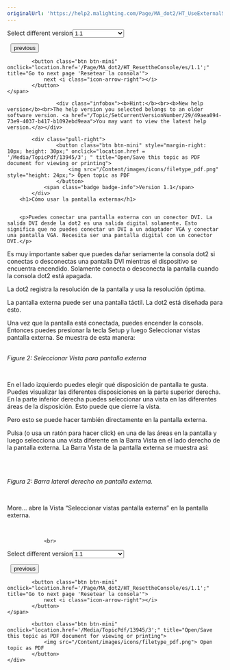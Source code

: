 ```yaml
---
originalUrl: 'https://help2.malighting.com/Page/MA_dot2/HT_UseExternalScreen/es/1.1'
---
```


<div class="topic-navigation">

<div class="pull-right">
	<span class="pull-left">


<div class="pull-left">
<form action="/Topic/SetCurrentVersionNumber" class="form-inline" id="frmTagSelector" method="post">	<span class="form-mini">
		<div class="input-prepend"><span class="add-on">Select different version</span><select autocomplete="off" id="versionNumberId" name="versionNumberId" onchange="$(this).closest('#frmTagSelector').submit();" style="width: 120px;"><option value="">- latest -</option>
<option selected="selected" value="3">1.1</option>
<option value="7">1.2</option>
<option value="12">1.3</option>
<option value="16">1.5</option>
<option value="29">1.9</option>
</select></div>
		<input data-val="true" data-val-number="The field Int32 must be a number." data-val-required="The Int32 field is required." id="ProductId" name="ProductId" type="hidden" value="7">
		<input id="CurrentGuid" name="CurrentGuid" type="hidden" value="49aea094-73e9-4037-b417-b1092ebd9eaa">
	</span>
</form></div>&nbsp;	</span>
	<span class="pull-right" style="white-space: nowrap;">
			<button class="btn btn-mini" onclick="location.href='/Page/MA_dot2/HT_UseMidiAndMSC/es/1.1'; " title="Go to previous page 'Use MIDI and MIDI Show Control (MSC)'">
				<i class="icon-arrow-left"></i> previous
			</button>

			<button class="btn btn-mini" onclick="location.href='/Page/MA_dot2/HT_ResettheConsole/es/1.1';" title="Go to next page 'Resetear la consola'">
				next <i class="icon-arrow-right"></i> 
			</button>
	</span>
</div>
<div class="clear-fix" style="margin-bottom: 10px"></div>
</div>

					<div class="infobox"><b>Hint:</b><br><b>New help version</b><br>The help version you selected belongs to an older software version. <a href="/Topic/SetCurrentVersionNumber/29/49aea094-73e9-4037-b417-b1092ebd9eaa">You may want to view the latest help version.</a></div>

			<div class="pull-right">
					<button class="btn btn-mini" style="margin-right: 10px; height: 30px;" onclick="location.href = '/Media/TopicPdf/13945/3'; " title="Open/Save this topic as PDF document for viewing or printing">
						<img src="/Content/images/icons/filetype_pdf.png" style="height: 24px;"> Open topic as PDF
					</button>
				<span class="badge badge-info">Version 1.1</span>
			</div>
		<h1>Cómo usar la pantalla externa</h1>


		<p>Puedes conectar una pantalla externa con un conector DVI. La salida DVI desde la dot2 es una salida digital solamente. Esto significa que no puedes conectar un DVI a un adaptador VGA y conectar una pantalla VGA. Necesita ser una pantalla digital con un conector DVI.</p>

<div class="restriction">Es muy importante saber que puedes dañar seriamente la consola dot2 si conectas o desconectas una pantalla DVI mientras el dispositivo se encuentra encendido. Solamente conecta o desconecta la pantalla cuando la consola dot2 está apagada.</div>

<p>La dot2 registra la resolución de la pantalla y usa la resolución óptima.</p>

<p>La pantalla externa puede ser una pantalla táctil. La dot2 está diseñada para esto.</p>

<p>Una vez que la pantalla está conectada, puedes encender la consola. Entonces puedes presionar la tecla&nbsp;<span class="hardkey">Setup</span>&nbsp;y luego&nbsp;<span class="softkey">Seleccionar vistas pantalla externa</span>. Se muestra de esta manera:</p>

<p><img alt="" src="/Media/Image/Dot2_ViewsandWindows_SelectViewExternal01_1-1-3.png"><br>
<br>
<em>Figure 2: Seleccionar Vista para pantalla externa</em></p>

<p>&nbsp;</p>

<p>En el lado izquierdo puedes elegir qué disposición de pantalla te gusta. Puedes visualizar las diferentes disposiciones en la parte superior derecha. En la parte inferior derecha puedes seleccionar una vista en las diferentes áreas de la disposición. Esto puede que cierre la vista.</p>

<p>Pero esto se puede hacer también directamente en la pantalla externa.</p>

<p>Pulsa (o usa un ratón para hacer click) en una de las áreas en la pantalla y luego selecciona una vista diferente en la Barra Vista en el lado derecho de la pantalla externa. La Barra Vista de la pantalla externa se muestra así:</p>

<p>&nbsp;</p>

<p><img alt="" src="/Media/Image/Dot2_HT_UseExternalScreen_01_1-1-3.png"><br>
<br>
<em>Figura 2: Barra lateral derecho en pantalla externa.</em></p>

<p>&nbsp;</p>

<p><span class="softkey">More...</span> abre la Vista “Seleccionar vistas pantalla externa” en la pantalla externa.</p>

<p>&nbsp;</p>


				<br>
<div class="topic-navigation">

<div class="pull-right">
	<span class="pull-left">


<div class="pull-left">
<form action="/Topic/SetCurrentVersionNumber" class="form-inline" id="frmTagSelector" method="post">	<span class="form-mini">
		<div class="input-prepend"><span class="add-on">Select different version</span><select autocomplete="off" id="versionNumberId" name="versionNumberId" onchange="$(this).closest('#frmTagSelector').submit();" style="width: 120px;"><option value="">- latest -</option>
<option selected="selected" value="3">1.1</option>
<option value="7">1.2</option>
<option value="12">1.3</option>
<option value="16">1.5</option>
<option value="29">1.9</option>
</select></div>
		<input data-val="true" data-val-number="The field Int32 must be a number." data-val-required="The Int32 field is required." id="ProductId" name="ProductId" type="hidden" value="7">
		<input id="CurrentGuid" name="CurrentGuid" type="hidden" value="49aea094-73e9-4037-b417-b1092ebd9eaa">
	</span>
</form></div>&nbsp;	</span>
	<span class="pull-right" style="white-space: nowrap;">
			<button class="btn btn-mini" onclick="location.href='/Page/MA_dot2/HT_UseMidiAndMSC/es/1.1'; " title="Go to previous page 'Use MIDI and MIDI Show Control (MSC)'">
				<i class="icon-arrow-left"></i> previous
			</button>

			<button class="btn btn-mini" onclick="location.href='/Page/MA_dot2/HT_ResettheConsole/es/1.1';" title="Go to next page 'Resetear la consola'">
				next <i class="icon-arrow-right"></i> 
			</button>
	</span>
</div>
	<div class="clear-fix"></div>
	<div class="pull-right">
	
			<button class="btn btn-mini" onclick="location.href='/Media/TopicPdf/13945/3';" title="Open/Save this topic as PDF document for viewing or printing">
				<img src="/Content/images/icons/filetype_pdf.png"> Open topic as PDF
			</button>
	</div>
<div class="clear-fix" style="margin-bottom: 10px"></div>
</div>

	

